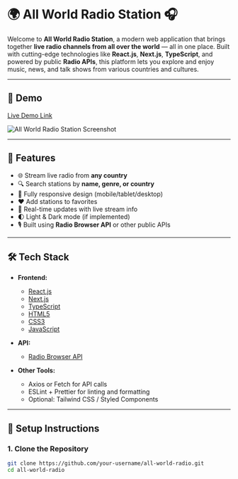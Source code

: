 
# 🌍 All World Radio Station 🎧

Welcome to **All World Radio Station**, a modern web application that brings together **live radio channels from all over the world** — all in one place. Built with cutting-edge technologies like **React.js**, **Next.js**, **TypeScript**, and powered by public **Radio APIs**, this platform lets you explore and enjoy music, news, and talk shows from various countries and cultures.

---

## 📸 Demo

[Live Demo Link](#) <!-- Replace with your deployed URL -->

![All World Radio Station Screenshot](./public/screenshot.png) <!-- Optional: Add a real screenshot -->

---

## 🚀 Features

- 🌐 Stream live radio from **any country**
- 🔍 Search stations by **name, genre, or country**
- 📱 Fully responsive design (mobile/tablet/desktop)
- ❤️ Add stations to favorites
- 🔄 Real-time updates with live stream info
- 🌓 Light & Dark mode (if implemented)
- 🎙 Built using **Radio Browser API** or other public APIs

---

## 🛠 Tech Stack

- **Frontend:**
  - [React.js](https://reactjs.org/)
  - [Next.js](https://nextjs.org/)
  - [TypeScript](https://www.typescriptlang.org/)
  - [HTML5](https://developer.mozilla.org/en-US/docs/Web/HTML)
  - [CSS3](https://developer.mozilla.org/en-US/docs/Web/CSS)
  - [JavaScript](https://developer.mozilla.org/en-US/docs/Web/JavaScript)

- **API:**
  - [Radio Browser API](https://www.radio-browser.info/)

- **Other Tools:**
  - Axios or Fetch for API calls
  - ESLint + Prettier for linting and formatting
  - Optional: Tailwind CSS / Styled Components

---

## 🧪 Setup Instructions

### 1. Clone the Repository

```bash
git clone https://github.com/your-username/all-world-radio.git
cd all-world-radio
